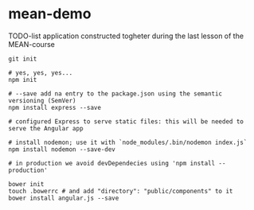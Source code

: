 # mean-demo

TODO-list application constructed togheter during the last lesson of the MEAN-course

```
git init

# yes, yes, yes...
npm init

# --save add na entry to the package.json using the semantic versioning (SemVer)
npm install express --save

# configured Express to serve static files: this will be needed to serve the Angular app

# install nodemon; use it with `node_modules/.bin/nodemon index.js`
npm install nodemon --save-dev

# in production we avoid devDependecies using 'npm install --production'

bower init
touch .bowerrc # and add "directory": "public/components" to it
bower install angular.js --save
```
